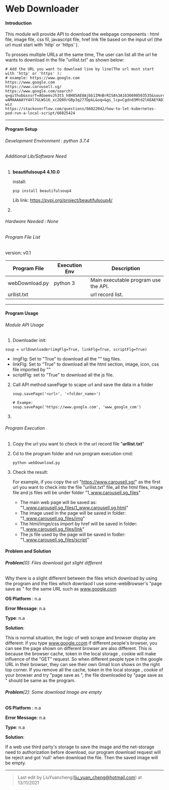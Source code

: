 # Web Downloader



#### Introduction 

This module will provide API to download the webpage components :  html file, image file, css fil,  javascript file, href link file based on the input url (the url must start with 'http' or 'https' ). 

To prosses multiple URLs at the same time, The user can list all the url he wants to download  in the file "urllist.txt" as shown below: 

```
# Add the URL you want to download line by line(The url must start with 'http' or 'https' ):
# example: https://www.google.com
https://www.google.com
https://www.carousell.sg/
https://www.google.com/search?q=github&sxsrf=AOaemvJh3t5_h8H85AE8Ajbb1IMnBrRISA%3A1636698503535&source=hp&ei=hwmOYY6mHdGkqtsPq8S9sAY&iflsig=ALs-wAMAAAAAYY4Xl7GLWS16_xc2Q9XrG0p3q277DpkL&oq=&gs_lcp=Cgdnd3Mtd2l6EAEYADIHCCMQ6gIQJzIHCCMQ6gIQJzIHCCMQ6gIQJzIHCCMQ6gIQJzIHCCMQ6gIQJzIHCCMQ6gIQJzINCC4QxwEQowIQ6gIQJzIHCCMQ6gIQJzIHCCMQ6gIQJzIHCCMQ6gIQJ1AAWABgjgdoAXAAeACAAQCIAQCSAQCYAQCwAQo&sclient=gws-wiz
https://stackoverflow.com/questions/66022042/how-to-let-kubernetes-pod-run-a-local-script/66025424
```



------

#### Program Setup

###### Development Environment : python 3.7.4

###### Additional Lib/Software Need

1. **beautifulsoup4 4.10.0**

   install:

   ```
   pip install beautifulsoup4
   ```

   Lib link: https://pypi.org/project/beautifulsoup4/

2. 

###### Hardware Needed : None

###### Program File List 

version: v0.1

| Program File   | Execution Env | Description                          |
| -------------- | ------------- | ------------------------------------ |
| webDownload.py | python 3      | Main executable program use the API. |
| urllist.txt    |               | url record list.                     |



------

#### Program Usage

###### Module API Usage

1. Downloader init: 

```
soup = urlDownloader(imgFlg=True, linkFlg=True, scriptFlg=True)
```

- imgFlg: Set to "True" to download all the "<img>" tag files. 
- linkFlg: Set to "True" to download all the html section, image, icon, css file imported by  "<href>"
- scriptFlg: set to "True" to download  all the js file. 

2. Call API method savePage to scape url and save the data in a folder 

   ```
   soup.savePage('<url>', '<folder_name>')
   
   # Exampe:
   soup.savePage('https://www.google.com', 'www_google_com')
   ```

3.  



###### Program Execution 

1. Copy the url you want to check in the url record file "**urllist.txt**"

2. Cd to the program folder and run program execution cmd: 

   ```
   python webDownload.py
   ```

3. Check the result: 

   For example, if you copy the url "https://www.carousell.sg/" as the first url you want to check into the file "urllist.txt" file, all the html files, image file and js files will be under folder "1_www.carousell.sg_files"

   - The main web page will be saved as:  "1_www.carousell.sg_files/1_www.carousell.sg.html"
   - The image used in the page will be saved in folder: "1_www.carousell.sg_files/img"
   - The html/imge/css import by href will be saved in folder: "1_www.carousell.sg_files/link"
   - The js file used by the page will be saved in fodler: "1_www.carousell.sg_files/script"



#### Problem and Solution

###### **Problem**[0]: Files download got slight different

Why there is a slight different between the files which download by using the program and the files which downlaod I use some-webBrowser's "page save as " for the same URL such as www.google.com

**OS Platform** : n.a

**Error Message**: n.a

**Type**: n.a

**Solution**:

This is normal situation, the logic of web scrape and browser display are different: if you type www.google.ccom if different people's browser, you can see the page shown on different browser are also different. This is because the browser cache, token in the local storage , cookie will make influence of the "GET" request. So when different people type in the google URL in their browser, they can see their own Gmail Icon shows on the right top corner. If you remove all the cache, token in the local storage , cookie of your browser and try "page save as ", the file downloaded by  "page save as " should be same as the program. 



###### **Problem**[2]: Some download Image are empty

**OS Platform** : n.a

**Error Message**: n.a

**Type**: n.a

**Solution**:

If a web use third party's storage to save the image and the net-storage need to authorization before download, our program download request will be reject and got 'null' when download the file. Then the saved image will be empty. 



------

> Last edit by LiuYuancheng(liu_yuan_cheng@hotmail.com) at 13/11/2021

